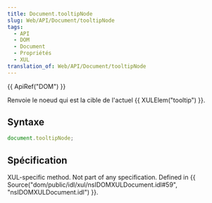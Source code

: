 ```yaml
---
title: Document.tooltipNode
slug: Web/API/Document/tooltipNode
tags:
  - API
  - DOM
  - Document
  - Propriétés
  - XUL
translation_of: Web/API/Document/tooltipNode
---
```

{{ ApiRef("DOM") }}

Renvoie le noeud qui est la cible de l'actuel {{ XULElem("tooltip") }}.

## Syntaxe

```js
document.tooltipNode;
```

## Spécification

XUL-specific method. Not part of any specification. Defined in {{ Source("dom/public/idl/xul/nsIDOMXULDocument.idl#59", "nsIDOMXULDocument.idl") }}.

